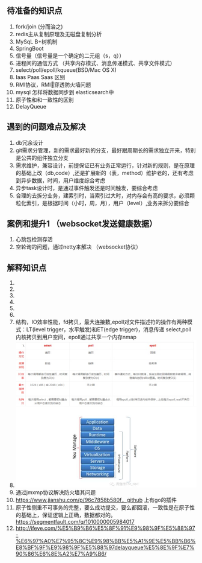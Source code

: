 ## 待准备的知识点
1. fork/join (分而治之)
2. redis主从复制原理及无磁盘复制分析 
3. MySqL B+树机制
4. SpringBoot 
5. 信号量（信号量是一个确定的二元组（s，q））
6. 进程间的通信方式 （共享内存模式、消息传递模式、共享文件模式）
7. select/poll/epoll/kqueue(BSD/Mac OS X)
8. Iaas Paas Saas 区别
9. RMI协议，RMI穿透防火墙问题
10. mysql 怎样将数据同步到 elasticsearch中
11. 原子性和和一致性的区别
12. DelayQueue

## 遇到的问题难点及解决
1. db冗余设计
2. git需求分管理，新的需求最好新的分支，最好跟周期长的需求独立开来，特别是公共的组件独立分支
3. 需求维护，兼容设计，前提保证已有业务正常运行，针对新的规则，是在原理的基础上改（db,code）,还是扩展新的（表，method）维护老的，还有考虑到异步数据，时间，用户维度综合考虑
4. 异步task设计时，是通过事件触发还是时间触发，要综合考虑
5. 合理的去拆分业务，建索引时，当索引过大时，对内存会有高的要求，必须颗粒化索引，是根据时间（小时，周，月），用户（level）,业务来拆分要综合

## 案例和提升1 （websocket发送健康数据）
1. 心跳包检测存活
2. 空轮询的问题，通过netty来解决 （websocket协议）






## 解释知识点
1. 
2. 
3. 
4. 
5. 
6. 
7. 结构，IO效率性能，fd拷贝，最大连接数,epoll对文件描述符的操作有两种模式：LT(level trigger，水平触发)和ET(edge trigger)，消息传递
select,poll内核拷贝到用户空间，epoll通过共享一个内存nmap
![](res/4.png)
8. ![](res/1.png)
9. 通过jmxmp协议解决防火墙其问题
10. https://www.jianshu.com/p/96c7858b580f，github 上有go的插件
11. 原子性侧重不可事务的完整，要么成功提交，要么都回滚，一致性是在原子性的基础上，保证逻辑上正确，数据都对的。https://segmentfault.com/q/1010000005984017
12. http://ifeve.com/%E5%B9%B6%E5%8F%91%E9%98%9F%E5%88%97-%E6%97%A0%E7%95%8C%E9%98%BB%E5%A1%9E%E5%BB%B6%E8%BF%9F%E9%98%9F%E5%88%97delayqueue%E5%8E%9F%E7%90%86%E6%8E%A2%E7%A9%B6/





